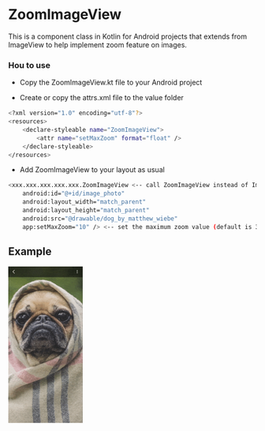 # ZoomImageView
This is a component class in Kotlin for Android projects that extends from ImageView to help implement zoom feature on images.

### Hou to use

- Copy the ZoomImageView.kt file to your Android project

- Create or copy the attrs.xml file to the value folder

```sh
<?xml version="1.0" encoding="utf-8"?>
<resources>
    <declare-styleable name="ZoomImageView">
        <attr name="setMaxZoom" format="float" />
    </declare-styleable>
</resources>
```
- Add ZoomImageView to your layout as usual 
```sh
<xxx.xxx.xxx.xxx.xxx.ZoomImageView <-- call ZoomImageView instead of ImageView
    android:id="@+id/image_photo"
    android:layout_width="match_parent"
    android:layout_height="match_parent"
    android:src="@drawable/dog_by_matthew_wiebe"
    app:setMaxZoom="10" /> <-- set the maximum zoom value (default is 3)
```

## Example
<img src="example.gif" width="30%"></img>
